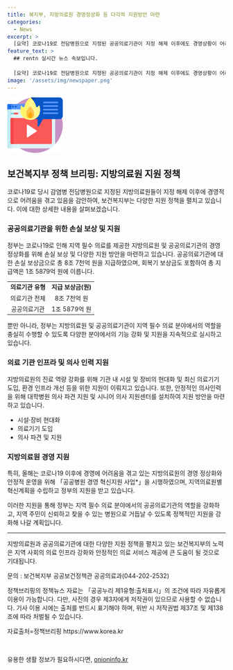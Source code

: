 ```yaml
---
title: 복지부, 지방의료원 경영정상화 등 다각적 지원방안 마련
categories:
  - News
excerpt: >
  [요약] 코로나19로 전담병원으로 지정된 공공의료기관이 지정 해제 이후에도 경영상황이 어려워졌는데, 정부는 이에 대한 손실 보상을 통해 지원하고 지방의료원의 경영정상화와 안정적 운영을 위해 다양한 지원 방안을 시행하고 있습니다. 지방의료원의 진료역량 강화와 의사인력 수급을 위한 다양한 지원책을 펼치고, 공공병원 경영 혁신지원 사업을 통해 지방의료원의 혁신계획을 지원하고 있다. 또한, 지방의료원의 지역필수의료 분야의 중추적 역할을 강조하며 정부는 계속해서 정책적 지원방안을 강화해나갈 예정이다.
feature_text: >
  ## rentn 실시간 뉴스 속보입니다.

  [요약] 코로나19로 전담병원으로 지정된 공공의료기관이 지정 해제 이후에도 경영상황이 어려워졌는데, 정부는 이에 대한 손실 보상을 통해 지원하고 지방의료원의 경영정상화와 안정적 운영을 위해 다양한 지원 방안을 시행하고 있습니다. 지방의료원의 진료역량 강화와 의사인력 수급을 위한 다양한 지원책을 펼치고, 공공병원 경영 혁신지원 사업을 통해 지방의료원의 혁신계획을 지원하고 있다. 또한, 지방의료원의 지역필수의료 분야의 중추적 역할을 강조하며 정부는 계속해서 정책적 지원방안을 강화해나갈 예정이다.
image: '/assets/img/newspaper.png'
---
```


<p><img src="/assets/img/news.png" alt="rentncar 속보" /></p>

<h2 data-ke-size="size26">보건복지부 정책 브리핑: 지방의료원 지원 정책</h2>

<p data-ke-size="size16">코로나19로 당시 감염병 전담병원으로 지정된 지방의료원들이 지정 해제 이후에 경영적으로 어려움을 겪고 있음을 감안하여, 보건복지부는 다양한 지원 정책을 펼치고 있습니다. 이에 대한 상세한 내용을 살펴보겠습니다.</p>

<h3>공공의료기관을 위한 손실 보상 및 지원</h3>

<p data-ke-size="size16">정부는 코로나19로 인해 지역 필수 의료를 제공한 지방의료원 및 공공의료기관의 경영 정상화를 위해 손실 보상 및 다양한 지원 방안을 마련하고 있습니다. 공공의료기관에 대한 손실 보상금으로 총 8조 7천억 원을 지급하였으며, 회복기 보상금도 포함하여 총 지급액은 1조 5879억 원에 이릅니다.</p>

<table>
    <tr>
        <td style="text-align: center; height: 17px;"><b>의료기관 유형</b></td>
        <td style="text-align: center; height: 17px;"><b>지급 보상금(원)</b></td>
    </tr>
    <tr>
        <td style="text-align: center; height: 17px;">의료기관 전체</td>
        <td style="text-align: center; height: 17px;">8조 7천억 원</td>
    </tr>
    <tr>
        <td style="text-align: center; height: 17px;">공공의료기관</td>
        <td style="text-align: center; height: 17px;">1조 5879억 원</td>
    </tr>
</table>

<p data-ke-size="size16">뿐만 아니라, 정부는 지방의료원 및 공공의료기관이 지역 필수 의료 분야에서의 역할을 충실히 수행할 수 있도록 다양한 분야에서의 기능 강화 및 지원을 지속적으로 실시하고 있습니다.</p>

<h3>의료 기관 인프라 및 의사 인력 지원</h3>

<p data-ke-size="size16">지방의료원의 진료 역량 강화를 위해 기관 내 시설 및 장비의 현대화 및 최신 의료기기 도입, 환경 인프라 개선 등을 위한 지원이 이뤄지고 있습니다. 또한, 안정적인 의사인력을 위해 대학병원 의사 파견 지원 및 시니어 의사 지원센터를 설치하여 지원 방안을 마련하고 있습니다.</p>

<ul>
    <li>시설·장비 현대화</li>
    <li>의료기기 도입</li>
    <li>의사 파견 및 지원</li>
</ul>

<h3>지방의료원 경영 지원</h3>

<p data-ke-size="size16">특히, 올해는 코로나19 이후에 경영에 어려움을 겪고 있는 지방의료원의 경영 정상화와 안정적 운영을 위해 「공공병원 경영 혁신지원 사업*」을 시행하였으며, 지역의료원별 혁신계획을 수립하고 정부의 지원을 받고 있습니다.</p>

<p data-ke-size="size16">이러한 지원을 통해 정부는 지역 필수 의료 분야에서의 공공의료기관의 역할을 강화하고, 지역 주민이 신뢰하고 찾을 수 있는 병원으로 거듭날 수 있도록 정책적인 지원을 강화해 나갈 계획입니다.</p>

<hr>

<p data-ke-size="size16">지방의료원과 공공의료기관에 대한 다양한 지원 정책을 펼치고 있는 보건복지부의 노력은 지역 사회의 의료 인프라 강화와 안정적인 의료 서비스 제공에 큰 도움이 될 것으로 기대됩니다.</p>

<p data-ke-size="size16">문의 : 보건복지부 공공보건정책관 공공의료과(044-202-2532)</p>

<p data-ke-size="size16">정책브리핑의 정책뉴스 자료는 「공공누리 제1유형:출처표시」의 조건에 따라 자유롭게 이용이 가능합니다. 다만, 사진의 경우 제3자에게 저작권이 있으므로 사용할 수 없습니다. 기사 이용 시에는 출처를 반드시 표기해야 하며, 위반 시 저작권법 제37조 및 제138조에 따라 처벌될 수 있습니다.</p>

<p data-ke-size="size16">자료출처=정책브리핑 https://www.korea.kr</p>

<p data-ke-size="size16">&nbsp;</p>
유용한 생활 정보가 필요하시다면, <a href="https://onioninfo.kr" rel="dofollow">onioninfo.kr</a>


